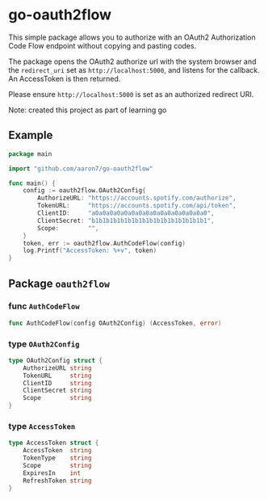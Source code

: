 go-oauth2flow
=============

This simple package allows you to authorize with an OAuth2 Authorization Code Flow
endpoint without copying and pasting codes.

The package opens the OAuth2 authorize url with the system browser and the `redirect_uri` set as
`http://localhost:5000`, and listens for the callback. An AccessToken is then returned.

Please ensure `http://localhost:5000` is set as an authorized redirect URI.

Note: created this project as part of learning go

## Example

```go
package main

import "github.com/aaron7/go-oauth2flow"

func main() {
	config := oauth2flow.OAuth2Config{
		AuthorizeURL: "https://accounts.spotify.com/authorize",
		TokenURL:     "https://accounts.spotify.com/api/token",
		ClientID:     "a0a0a0a0a0a0a0a0a0a0a0a0a0a0a0a0",
		ClientSecret: "b1b1b1b1b1b1b1b1b1b1b1b1b1b1b1b1",
		Scope:        "",
	}
	token, err := oauth2flow.AuthCodeFlow(config)
	log.Printf("AccessToken: %+v", token)
}
```

## Package `oauth2flow`

### func `AuthCodeFlow`
```go
func AuthCodeFlow(config OAuth2Config) (AccessToken, error)
```


### type `OAuth2Config`

```go
type OAuth2Config struct {
	AuthorizeURL string
	TokenURL     string
	ClientID     string
	ClientSecret string
	Scope        string
}
```

### type `AccessToken`

```go
type AccessToken struct {
	AccessToken  string
	TokenType    string
	Scope        string
	ExpiresIn    int
	RefreshToken string
}
```

